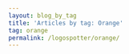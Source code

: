 ```yaml
---
layout: blog_by_tag
title: 'Articles by tag: Orange'
tag: orange
permalink: /logospotter/orange/
---
```

